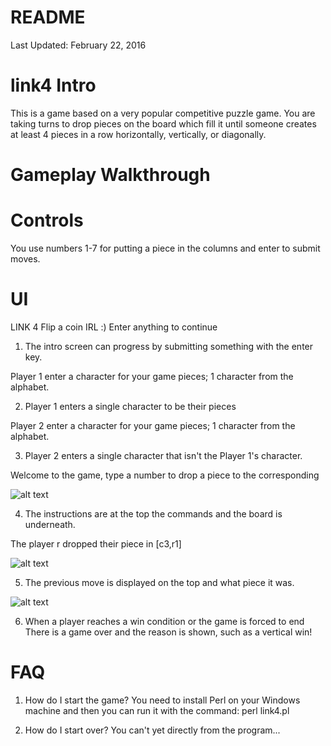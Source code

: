 # README #
Last Updated: February 22, 2016
# link4 Intro #
This is a game based on a very popular competitive puzzle game.
You are taking turns to drop pieces on the board which fill it until someone creates
at least 4 pieces in a row horizontally, vertically, or diagonally.

# Gameplay Walkthrough #

# Controls #
You use numbers 1-7 for putting a piece in the columns and enter to submit moves.

# UI #
LINK 4
Flip a coin IRL :)
Enter anything to continue

1. The intro screen can progress by submitting something with the enter key.

Player 1 enter a character for your game pieces; 1 character from the alphabet.

2. Player 1 enters a single character to be their pieces

Player 2 enter a character for your game pieces; 1 character from the alphabet.

3. Player 2 enters a single character that isn't the Player 1's character.

Welcome to the game, type a number to drop a piece to the corresponding

![alt text](https://puu.sh/AV0Zw/d3139aca1e.png)

4. The instructions are at the top the commands and the board is underneath.

The player r dropped their piece in [c3,r1]

![alt text](https://puu.sh/AV11P/14897ad8ae.png)

5. The previous move is displayed on the top and what piece it was.

![alt text](https://puu.sh/AV13g/c2c2519115.png)

6. When a player reaches a win condition or the game is forced to end
There is a game over and the reason is shown, such as a vertical win!

# FAQ #

1. How do I start the game?
    You need to install Perl on your Windows machine and then you can run it with
    the command:
    perl link4.pl

2. How do I start over?
    You can't yet directly from the program...

